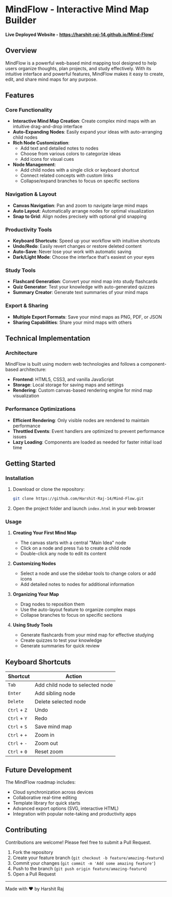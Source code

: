 # MindFlow - Interactive Mind Map Builder

**Live Deployed Website - https://harshit-raj-14.github.io/Mind-Flow/**

## Overview

MindFlow is a powerful web-based mind mapping tool designed to help users organize thoughts, plan projects, and study effectively. With its intuitive interface and powerful features, MindFlow makes it easy to create, edit, and share mind maps for any purpose.

## Features

### Core Functionality

- **Interactive Mind Map Creation**: Create complex mind maps with an intuitive drag-and-drop interface
- **Auto-Expanding Nodes**: Easily expand your ideas with auto-arranging child nodes
- **Rich Node Customization**:
  - Add text and detailed notes to nodes
  - Choose from various colors to categorize ideas
  - Add icons for visual cues
- **Node Management**:
  - Add child nodes with a single click or keyboard shortcut
  - Connect related concepts with custom links
  - Collapse/expand branches to focus on specific sections

### Navigation & Layout

- **Canvas Navigation**: Pan and zoom to navigate large mind maps
- **Auto Layout**: Automatically arrange nodes for optimal visualization
- **Snap to Grid**: Align nodes precisely with optional grid snapping

### Productivity Tools

- **Keyboard Shortcuts**: Speed up your workflow with intuitive shortcuts
- **Undo/Redo**: Easily revert changes or restore deleted content
- **Auto-Save**: Never lose your work with automatic saving
- **Dark/Light Mode**: Choose the interface that's easiest on your eyes

### Study Tools

- **Flashcard Generation**: Convert your mind map into study flashcards
- **Quiz Generator**: Test your knowledge with auto-generated quizzes
- **Summary Creator**: Generate text summaries of your mind maps

### Export & Sharing

- **Multiple Export Formats**: Save your mind maps as PNG, PDF, or JSON
- **Sharing Capabilities**: Share your mind maps with others

## Technical Implementation

### Architecture

MindFlow is built using modern web technologies and follows a component-based architecture:

- **Frontend**: HTML5, CSS3, and vanilla JavaScript
- **Storage**: Local storage for saving maps and settings
- **Rendering**: Custom canvas-based rendering engine for mind map visualization


### Performance Optimizations

- **Efficient Rendering**: Only visible nodes are rendered to maintain performance
- **Throttled Events**: Event handlers are optimized to prevent performance issues
- **Lazy Loading**: Components are loaded as needed for faster initial load time

## Getting Started

### Installation

1. Download or clone the repository:
   ```bash
   git clone https://github.com/Harshit-Raj-14/Mind-Flow.git
   ```

2. Open the project folder and launch `index.html` in your web browser


### Usage

1. **Creating Your First Mind Map**
   - The canvas starts with a central "Main Idea" node
   - Click on a node and press `Tab` to create a child node
   - Double-click any node to edit its content

2. **Customizing Nodes**
   - Select a node and use the sidebar tools to change colors or add icons
   - Add detailed notes to nodes for additional information

3. **Organizing Your Map**
   - Drag nodes to reposition them
   - Use the auto-layout feature to organize complex maps
   - Collapse branches to focus on specific sections

4. **Using Study Tools**
   - Generate flashcards from your mind map for effective studying
   - Create quizzes to test your knowledge
   - Generate summaries for quick review

## Keyboard Shortcuts

| Shortcut | Action |
|---------|--------|
| `Tab` | Add child node to selected node |
| `Enter` | Add sibling node |
| `Delete` | Delete selected node |
| `Ctrl` + `Z` | Undo |
| `Ctrl` + `Y` | Redo |
| `Ctrl` + `S` | Save mind map |
| `Ctrl` + `+` | Zoom in |
| `Ctrl` + `-` | Zoom out |
| `Ctrl` + `0` | Reset zoom |


## Future Development

The MindFlow roadmap includes:

- Cloud synchronization across devices
- Collaborative real-time editing
- Template library for quick starts
- Advanced export options (SVG, interactive HTML)
- Integration with popular note-taking and productivity apps

## Contributing

Contributions are welcome! Please feel free to submit a Pull Request.

1. Fork the repository
2. Create your feature branch (`git checkout -b feature/amazing-feature`)
3. Commit your changes (`git commit -m 'Add some amazing feature'`)
4. Push to the branch (`git push origin feature/amazing-feature`)
5. Open a Pull Request


---

Made with ❤️ by Harshit Raj